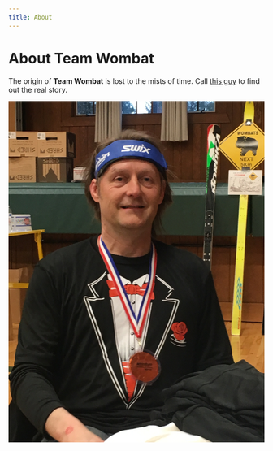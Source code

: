 ```yaml
---
title: About
---
```


# About Team Wombat

The origin of **Team Wombat** is lost to the mists of time. Call [this guy](tel:+12066058127) to find out the real story.

![The Captain](CptKirk.JPG)
